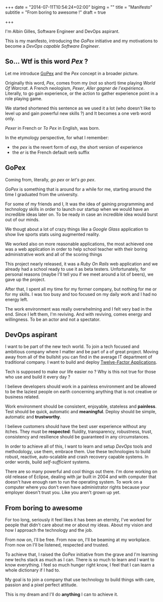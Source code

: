 +++
date = "2014-07-11T10:54:24+02:00"
bigimg = ""
title = "Manifesto"
subtitle = "From boring to awesome !"
draft = true

+++

I'm Albin Gilles, Software Engineer and DevOps aspirant.

This is my manifesto, introducing the _GoPex_ initiative and my motivations to become a _DevOps capable Software Engineer_.

So... Wtf is this word _Pex_ ?
------------------------------

Let me introduce [GoPex](https://github.com/GoPex) and the _Pex_ concept in a broader picture.

Originally this word, _Pex_, comes from my (not so short) time playing _World Of Warcrat_. A French neologism, _Pexer_, _Aller gagner de l'expérience_. Literally, to go gain experience, or the action to gather experience point in a role playing game.

We started shortened this sentence as we used it a lot (who doesn't like to level up and gain powerful new skills ?) and It becomes a one verb word only.

_Pexer_ in French or _To Pex_ in English, was born.

In the etymology perspective, for what I remember:

- the _pex_ is the revert form of _exp_, the short version of experience
- the _er_ is the French default verb suffix

GoPex
-----

Coming from, literally, _go pex_ or _let's go pex_.

_GoPex_ is something that is around for a while for me, starting around the time I graduated from the university.

For some of my friends and I, It was the idea of gaining programming and technology skills in order to launch our startup when we would have an incredible ideas later on. To be ready in case an incredible idea would burst out of our minds.

We thougt about a lot of crazy things like a _Google Glass_ application to show live sports stats using augmented reality.

We worked also on more reasonable applications, the most achieved one was a web application in order to help school teacher with their boring administrative work and all of the scoring things

This project nearly released, it was a _Ruby On Rails_ web application and we already had a school ready to use it as beta testers. Unfortunately, for personal reasons (maybe I'll tell you if we meet around a lot of beers), we gave up the project.

After that, I spent all my time for my former company, but nothing for me or for my skills. I was too busy and too focused on my daily work and I had no energy left.

The work environment was really overwhelming and I felt very bad in the end. Since I left them, I'm reviving. And with reviving, comes energy and willingness. To be an actor and not a spectator.

DevOps aspirant
---------------

I want to be part of the new tech world. To join a tech focused and ambitious company where I matter and be part of a of great project. Moving away from all of the bullshit you can find in the average IT department of traditional company. I want to build and deploy [Twelve-Factor Applications](http://12factor.net/).

Tech is supposed to make our life easier no ? Why is this not true for those who use and build it every day ?

I believe developers should work in a painless environment and be allowed to be the laziest people on earth concerning anything that is not creative or business related.

Work environment should be consistent, enjoyable, stateless and __painless__. Test should be quick, automatic and __meaningful__. Deploy should be simple, automatic and __trustworthy__.

I believe customers should have the best user experience without any itches. They must be __respected__: fluidity, transparency, robustness, trust, consistency and resilience should be guaranteed in any circumstances.

In order to achieve all of this, I want to learn and setup _DevOps_ tools and methodology, use them, embrace them. Use these technologies to build robust, reactive, auto-scalable and crash recovery capable systems. In order words, build _self-sufficient_ systems.

There are so many powerful and cool things out there. I'm done working on old release of Eclipse, dealing with jar built in 2004 and with computer that doesn't have enough ram to run the operating system. To work on a computer where you don't even have administrator rights because your employer doesn't trust you. Like you aren't grown up yet.

From boring to awesome
----------------------

For too long, seriously it feel likes it has been an eternity, I've worked for people that didn't care about me or about my ideas. About my vision and how I approach the technology and the job.

From now on, I'll be free. From now on, I'll be beaming at my workplace. From now on I'll be listened, respected and trusted.

To achieve that, I raised the _GoPex_ initiative from the grave and I'm learning new techs stack as much as I can. There is so much to learn and I want to know everything. I feel so much hunger right know, I feel that I can learn a whole dictionary if I had to.

My goal is to join a company that use technology to build things with care, passion and a pixel perfect attitude.

This is my dream and I'll do __anything__ I can to achieve it.
